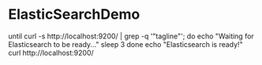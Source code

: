 # ElasticSearchDemo
until curl -s http://localhost:9200/ | grep -q '"tagline"'; do
  echo "Waiting for Elasticsearch to be ready..."
  sleep 3
done
echo "Elasticsearch is ready!"
curl http://localhost:9200/
